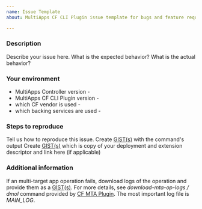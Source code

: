 ```yaml
---
name: Issue Template
about: MultiApps CF CLI Plugin issue template for bugs and feature requests

---
```


### Description
Describe your issue here. What is the expected behavior? What is the actual behavior?

### Your environment
*	MultiApps Controller version -  <!-- delete if not applicable -->
*	MultiApps CF CLI Plugin version - 
*	which CF vendor is used - 
*	which backing services are used - <!-- e.g. database service / delete if not applicable -->

### Steps to reproduce
Tell us how to reproduce this issue.
Create [GIST(s)](https://gist.github.com/) with the command's output
Create [GIST(s)](https://gist.github.com/) which is copy of your deployment and extension descriptor and link here (if applicable)

### Additional information

If an multi-target app operation fails, download logs of the operation and provide them as a [GIST(s)](https://gist.github.com/).  For more details, see *download-mta-op-logs / dmol* command provided by [CF MTA Plugin](https://github.com/cloudfoundry-incubator/multiapps-cli-plugin). The most important log file is *MAIN_LOG*.
